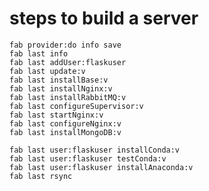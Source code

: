 # steps to build a server

    fab provider:do info save
    fab last info
    fab last addUser:flaskuser
    fab last update:v
    fab last installBase:v
    fab last installNginx:v
    fab last installRabbitMQ:v
    fab last configureSupervisor:v
    fab last startNginx:v
    fab last configureNginx:v
    fab last installMongoDB:v

    fab last user:flaskuser installConda:v
    fab last user:flaskuser testConda:v
    fab last user:flaskuser installAnaconda:v
    fab last rsync

